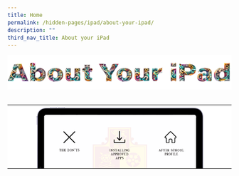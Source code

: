 ```yaml
---
title: Home
permalink: /hidden-pages/ipad/about-your-ipad/
description: ""
third_nav_title: About your iPad
---
```


<style>
table {
  border-collapse: collapse;
}

table img {
  display: block;
  width: 100%;
  height: auto;
}

table td {
  padding: 0;
}
</style>


<img src="/images/Others/About_your_ipad/maintitle.png">
<br>
<br>
<table>
	<tbody>
		<tr>
			<td><img src="/images/PDLP/About_ipad/slicev1_01.png"></td>
			<td><img src="/images/PDLP/About_ipad/slicev1_02.png"></td>
			<td><img src="/images/PDLP/About_ipad/slicev1_03.png"></td></tr>
	</tbody>
</table>